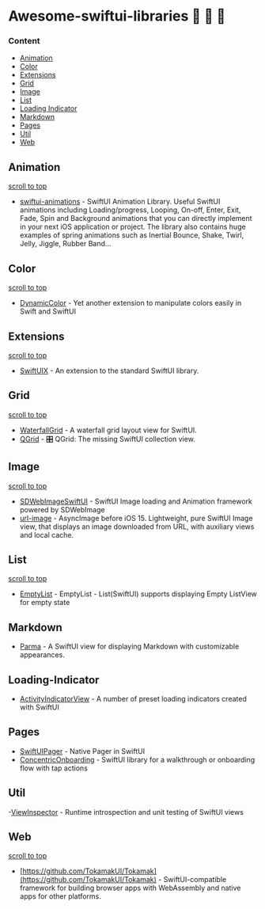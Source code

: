# Awesome-swiftui-libraries :rocket: :rocket: :rocket:

### Content
- [Animation](#Animation)
- [Color](#Color)
- [Extensions](#Extensions)
- [Grid](#Grid)
- [Image](#Image)
- [List](#List)
- [Loading Indicator](#Loading-Indicator)
- [Markdown](#Markdown)
- [Pages](#Pages)
- [Util](#Util)
- [Web](#Web)

## Animation
[scroll to top](#readme)
- [swiftui-animations](https://github.com/amosgyamfi/swiftui-animation-library) - SwiftUI Animation Library. Useful SwiftUI animations including Loading/progress, Looping, On-off, Enter, Exit, Fade, Spin and Background animations that you can directly implement in your next iOS application or project. The library also contains huge examples of spring animations such as Inertial Bounce, Shake, Twirl, Jelly, Jiggle, Rubber Band…

## Color
[scroll to top](#readme)
- [DynamicColor](https://github.com/yannickl/DynamicColor) - Yet another extension to manipulate colors easily in Swift and SwiftUI

## Extensions
[scroll to top](#readme) 
- [SwiftUIX](https://github.com/SwiftUIX/SwiftUIX) - An extension to the standard SwiftUI library.

## Grid
[scroll to top](#readme)
- [WaterfallGrid](https://github.com/paololeonardi/WaterfallGrid) - A waterfall grid layout view for SwiftUI.
- [QGrid](https://github.com/Q-Mobile/QGrid) - 🎛 QGrid: The missing SwiftUI collection view.

## Image 
[scroll to top](#readme) 
- [SDWebImageSwiftUI](https://github.com/SDWebImage/SDWebImageSwiftUI) - SwiftUI Image loading and Animation framework powered by SDWebImage
- [url-image](https://github.com/dmytro-anokhin/url-image) - AsyncImage before iOS 15. Lightweight, pure SwiftUI Image view, that displays an image downloaded from URL, with auxiliary views and local cache.

## List
[scroll to top](#readme) 
- [EmptyList](https://github.com/Toni77777/EmptyList) - EmptyList - List(SwiftUI) supports displaying Empty ListView for empty state

## Markdown
- [Parma](https://github.com/dasautoooo/Parma) - A SwiftUI view for displaying Markdown with customizable appearances.

## Loading-Indicator
- [ActivityIndicatorView](https://github.com/exyte/ActivityIndicatorView) - A number of preset loading indicators created with SwiftUI

## Pages
- [SwiftUIPager](https://github.com/fermoya/SwiftUIPager) - Native Pager in SwiftUI
- [ConcentricOnboarding](https://github.com/exyte/ConcentricOnboarding) - SwiftUI library for a walkthrough or onboarding flow with tap actions

## Util
-[ViewInspector](https://github.com/nalexn/ViewInspector) - Runtime introspection and unit testing of SwiftUI views

## Web
[scroll to top](#readme)
- [https://github.com/TokamakUI/Tokamak](https://github.com/TokamakUI/Tokamak) - SwiftUI-compatible framework for building browser apps with WebAssembly and native apps for other platforms.
